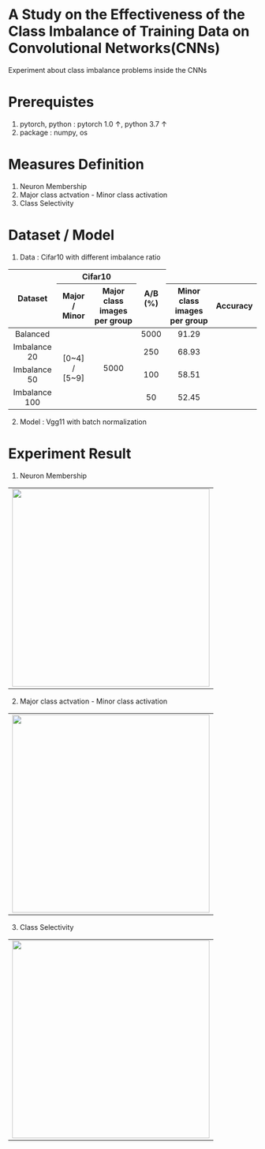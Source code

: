 # A Study on the Effectiveness of the Class Imbalance of Training Data on Convolutional Networks(CNNs)
Experiment about class imbalance problems inside the CNNs

# Prerequistes
1. pytorch, python : pytorch 1.0 ↑, python 3.7 ↑
2. package : numpy, os

# Measures Definition
1. Neuron Membership
2. Major class actvation - Minor class activation
3. Class Selectivity

# Dataset / Model
1. Data : Cifar10 with different imbalance ratio
  <table> 
    <thead> 
     <tr> 
      <th rowspan=2>Dataset</th>
      <th colspan=2>Cifar10</th>
      <th rowspan=2>A/B (%)</th>
     </tr>
     <tr> 
      <th>Major / Minor</th>
      <th>Major class images per group</th>
      <th>Minor class images per group</th>
      <th>Accuracy</th>
     </tr>
    </thead> 
    <tbody align='center'> 
     <tr> 
      <td>Balanced</td>
      <td rowspan=4>[0~4] / [5~9]</td>
      <td rowspan=4>5000</td>
      <td>5000</td>
      <td>91.29</td>
     </tr>
     <tr> 
      <td>Imbalance 20</td>
      <td>250</td>
      <td>68.93</td>
     </tr>
     <tr> 
      <td>Imbalance 50</td>
      <td>100</td>
      <td>58.51</td>
     </tr>
     <tr> 
      <td>Imbalance 100</td>
      <td>50</td>
      <td>52.45</td>
     </tr>
    </tbody> 
</table>


2. Model : Vgg11 with batch normalization

# Experiment Result
1. Neuron Membership 
<table align='center'>
<tr align='center'>
</tr>
<tr>
<td><img src = 'images/CL_cifar100_result.png' height = '400px'></td>
</tr>
</table>

2. Major class actvation - Minor class activation 
<table align='center'>
<tr align='center'>
</tr>
<tr>
<td><img src = 'images/CL_cifar100_result.png' height = '400px'></td>
</tr>
</table>

3. Class Selectivity
<table align='center'>
<tr align='center'>
</tr>
<tr>
<td><img src = 'images/CL_cifar100_result.png' height = '400px'></td>
</tr>
</table>
